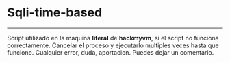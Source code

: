 # Sqli-time-based
--------
Script utilizado en la maquina **literal** de **hackmyvm**, si el script no funciona correctamente. Cancelar el proceso y ejecutarlo multiples veces hasta que funcione. Cualquier error, duda, aportacion. Puedes dejar un comentario.

